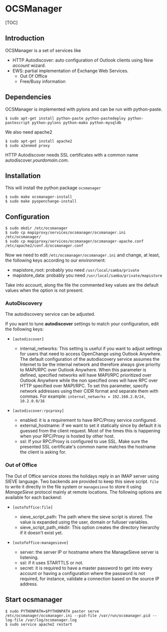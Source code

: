 # OCSManager #

[TOC]

## Introduction ##

OCSManager is a set of services like

* HTTP Autodiscover: auto configuration of Outlook clients using *New
  account* wizard.
* EWS: partial implementation of Exchange Web Services.
    * Out Of Office
    * Free/Busy information

## Dependencies ##

OCSManager is implemented with pylons and can be run with python-paste.

    $ sudo apt-get install python-paste python-pastedeploy python-pastescript python-pylons python-mako python-mysqldb

We also need apache2

    $ sudo apt-get install apache2
    $ sudo a2enmod proxy

<div class="alert"><p>
HTTP Autodiscover needs SSL certificates with a common name autodiscover.<em>yourdomain.com</em>.
</p></div>

## Installation ##

This will install the python package `ocsmanager`

    $ sudo make ocsmanager-install
    $ sudo make pyopenchange-install

## Configuration ##

    $ sudo mkdir /etc/ocsmanager
    $ sudo cp mapiproxy/services/ocsmanager/ocsmanager.ini /etc/ocsmanager/
    $ sudo cp mapiproxy/services/ocsmanager/ocsmanager-apache.conf /etc/apache2/conf.d/ocsmanager.conf

Now we need to edit `/etc/ocsmanager/ocsmanager.ini` and change, at least, the following keys according to our environment:

* mapistore_root: probably you need `/usr/local/samba/private`
* mapistore_data: probably you need
  `/usr/local/samba/private/mapistore`

Take into account, along the file the commented key values are the
default values when the option is not present.

### AutoDiscovery ###

The autodiscovery service can be adjusted.

If you want to tune **autodiscover** settings to match your configuration,
edit the following keys:

* `[autodiscover]`

    * internal_networks: This setting is useful if you want to adjust
      settings for users that need to access OpenChange using Outlook
      Anywhere. The default configuration of the autodiscovery service
      assumes the Internet to be the internal network and therefore
      always give priority to MAPI/RPC over Outlook Anywhere. When
      this parameter is defined, specified networks will have MAPI/RPC
      prioritized over Outlook Anywhere while the non specified ones
      will have RPC over HTTP specified over MAPI/RPC. To set this
      parameter, specify network addresses using their CIDR format and
      separate them with commas. For example: `internal_networks =
      192.168.2.0/24, 10.2.0.0/16`

* `[autodiscover:rpcproxy]`
    * enabled: it is a requirement to have RPC/Proxy service
      configured.
    * external_hostname: if we want to set it statically since by
      default it is guessed from the client request. Most of the
      times this is happening when your RPC/Proxy is hosted by other host.
    * ssl: If your RPC/Proxy is configured to use SSL. Make sure the
      presented SSL certificate's common name matches the hostname the
      client is asking for.


### Out of Office ###

The Out of Office service stores the holidays reply in an IMAP server
using SIEVE language. Two backends are provided to keep this sieve
script. `file` to write it directly in the file system or
`managesieve` to store it using *ManageSieve* protocol mainly at
remote locations. The following options are available for each backend:

* `[outofoffice:file]`

    * sieve_script_path: The path where the sieve script is
      stored. The value is expanded using the user, domain or fulluser
      variables.
    * sieve_script_path_mkdir: This option creates the directory
      hierarchy if it doesn't exist yet.

* `[outofoffice:managesieve]`

    * server: the server IP or hostname where the ManageSieve server
      is listening.
    * ssl: if it uses STARTTLS or not.
    * secret: it is required to have a master password to get into
      every account or having a configuration where the password is
      not required, for instance, validate a connection based on the
      source IP address.

## Start ocsmanager ##

    $ sudo PYTHONPATH=$PYTHONPATH paster serve /etc/ocsmanager/ocsmanager.ini --pid-file /var/run/ocsmanager.pid --log-file /var/log/ocsmanager.log
    $ sudo service apache2 restart
